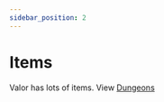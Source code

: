 ```yaml
---
sidebar_position: 2
---
```


# Items

Valor has lots of items. View [Dungeons](https://wiki-test.valorserver.com/docs/category/dungeons)



